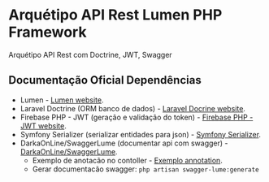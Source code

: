 # Arquétipo API Rest Lumen PHP Framework

Arquétipo API Rest com Doctrine, JWT, Swagger

## Documentação Oficial Dependências

- Lumen -  [Lumen website](http://lumen.laravel.com/docs).
- Laravel Doctrine (ORM banco de dados) - [Laravel Docrine website](https://laraveldoctrine.org/docs/current/orm/lumen).
- Firebase PHP - JWT (geração e validação do token) - [Firebase PHP - JWT website](https://github.com/firebase/php-jwt).
- Symfony Serializer (serializar entidades para json) - [Symfony Serializer](https://symfony.com/doc/current/components/serializer.html).
- DarkaOnLine/SwaggerLume (documentar api com swagger) - [DarkaOnLine/SwaggerLume](https://github.com/DarkaOnLine/SwaggerLume).
    - Exemplo de anotacão no contoller - [Exemplo annotation](https://github.com/zircote/swagger-php/tree/2.x).
    - Gerar documentacão swagger: `php artisan swagger-lume:generate`